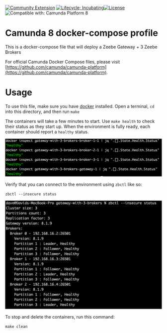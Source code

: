 [![Community Extension](https://img.shields.io/badge/Community%20Extension-An%20open%20source%20community%20maintained%20project-FF4700)](https://github.com/camunda-community-hub/community)
[![Lifecycle; Incubating](https://img.shields.io/badge/Lifecycle-Proof%20of%20Concept-blueviolet)](https://github.com/Camunda-Community-Hub/community/blob/main/extension-lifecycle.md#proof-of-concept-)[![License](https://img.shields.io/badge/License-Apache%202.0-blue.svg)](https://opensource.org/licenses/Apache-2.0)
![Compatible with: Camunda Platform 8](https://img.shields.io/badge/Compatible%20with-Camunda%20Platform%208-0072Ce)

# Camunda 8 docker-compose profile

This is a docker-compose file that will deploy a Zeebe Gateway + 3 Zeebe Brokers

For official Camunda Docker Compose files, please visit [https://github.com/camunda/camunda-platform](https://github.com/camunda/camunda-platform). 

# Usage

To use this file, make sure you have [docker](https://docs.docker.com/compose/) installed. Open a terminal, `cd` into
this directory, and then run `make`

The containers will take a few minutes to start. Use `make health` to check their status as they start up. When 
the environment is fully ready, each container should report a `healthy` status. 

![](healthy_containers.png)

Verify that you can connect to the environment using `zbctl` like so:  

```shell
zbctl --insecure status
```

![](zbctl_status.png)

To stop and delete the containers, run this command: 

```shell
make clean
```
